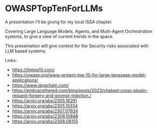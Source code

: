 # OWASPTopTenForLLMs
A presentation I'll be giving for my local ISSA chapter.

Covering Large Language Models, Agents, and Multi-Agent Orchestration systems, to give a view of current trends in the space.

This presentation will give context for the Security risks associated with LLM based systems.

Links:
- https://llmtop10.com/ 
- https://owasp.org/www-project-top-10-for-large-language-model-applications/
- https://www.langchain.com/
- https://embracethered.com/blog/posts/2023/chatgpt-cross-plugin-request-forgery-and-prompt-injection./
- https://arxiv.org/abs/2305.16291
- https://arxiv.org/abs/2305.15334
- https://arxiv.org/abs/2307.07924
- https://arxiv.org/abs/2308.10848
- https://arxiv.org/abs/2308.08155
